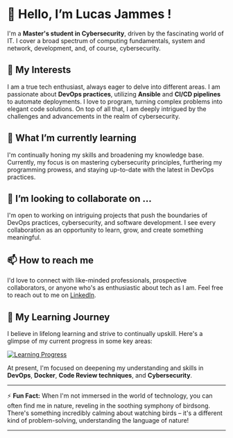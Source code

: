 # 👋 Hello, I’m Lucas Jammes ! 

I'm a **Master's student in Cybersecurity**, driven by the fascinating world of IT. I cover a broad spectrum of computing fundamentals, system and network, development, and, of course, cybersecurity.

## 👀 My Interests

I am a true tech enthusiast, always eager to delve into different areas. I am passionate about **DevOps practices**, utilizing **Ansible** and **CI/CD pipelines** to automate deployments. I love to program, turning complex problems into elegant code solutions. On top of all that, I am deeply intrigued by the challenges and advancements in the realm of cybersecurity. 

## 🌱 What I’m currently learning 

I'm continually honing my skills and broadening my knowledge base. Currently, my focus is on mastering cybersecurity principles, furthering my programming prowess, and staying up-to-date with the latest in DevOps practices. 

## 💞️ I’m looking to collaborate on ...

I'm open to working on intriguing projects that push the boundaries of DevOps practices, cybersecurity, and software development. I see every collaboration as an opportunity to learn, grow, and create something meaningful.

## 📫 How to reach me

I'd love to connect with like-minded professionals, prospective collaborators, or anyone who's as enthusiastic about tech as I am. Feel free to reach out to me on [LinkedIn](https://www.linkedin.com/in/lucas-jammes/).

## 🚀 My Learning Journey 

I believe in lifelong learning and strive to continually upskill. Here's a glimpse of my current progress in some key areas:

[![Learning Progress](https://api.roadmap.sh/v1-badge/wide/64a9c26314678473bb5a087e?variant=dark&roadmaps=devops%2Cdocker%2Ccode-review%2Ccyber-security)](https://roadmap.sh)

At present, I'm focused on deepening my understanding and skills in **DevOps**, **Docker**, **Code Review techniques**, and **Cybersecurity**.

---

⚡ **Fun Fact:** When I'm not immersed in the world of technology, you can often find me in nature, reveling in the soothing symphony of birdsong. There's something incredibly calming about watching birds – it's a different kind of problem-solving, understanding the language of nature!

---


